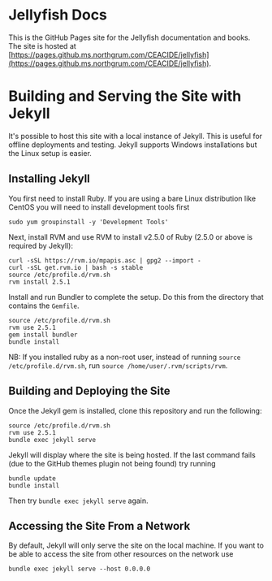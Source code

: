 # Jellyfish Docs
This is the GitHub Pages site for the Jellyfish documentation and books.  The site is hosted at
[https://pages.github.ms.northgrum.com/CEACIDE/jellyfish](https://pages.github.ms.northgrum.com/CEACIDE/jellyfish).

# Building and Serving the Site with Jekyll
It's possible to host this site with a local instance of Jekyll.  This is useful for offline deployments and testing.
Jekyll supports Windows installations but the Linux setup is easier.

## Installing Jekyll
You first need to install Ruby.  If you are using a bare Linux distribution like CentOS you will need to install
development tools first
```
sudo yum groupinstall -y 'Development Tools'
```

Next, install RVM and use RVM to install v2.5.0 of Ruby (2.5.0 or above is required by Jekyll):
```
curl -sSL https://rvm.io/mpapis.asc | gpg2 --import -
curl -sSL get.rvm.io | bash -s stable
source /etc/profile.d/rvm.sh
rvm install 2.5.1
```

Install and run Bundler to complete the setup.  Do this from the directory that contains the `Gemfile`.
```
source /etc/profile.d/rvm.sh
rvm use 2.5.1
gem install bundler
bundle install
```

NB: If you installed ruby as a non-root user, instead of running `source /etc/profile.d/rvm.sh`, run `source
/home/user/.rvm/scripts/rvm`.

## Building and Deploying the Site
Once the Jekyll gem is installed, clone this repository and run the following:
```
source /etc/profile.d/rvm.sh
rvm use 2.5.1
bundle exec jekyll serve
```

Jekyll will display where the site is being hosted.  If the last command fails (due to the GitHub themes plugin not
being found) try running
```
bundle update
bundle install
```
Then try `bundle exec jekyll serve` again.

## Accessing the Site From a Network
By default, Jekyll will only serve the site on the local machine.  If you want to be able to access the site from other
resources on the network use
```
bundle exec jekyll serve --host 0.0.0.0
```
